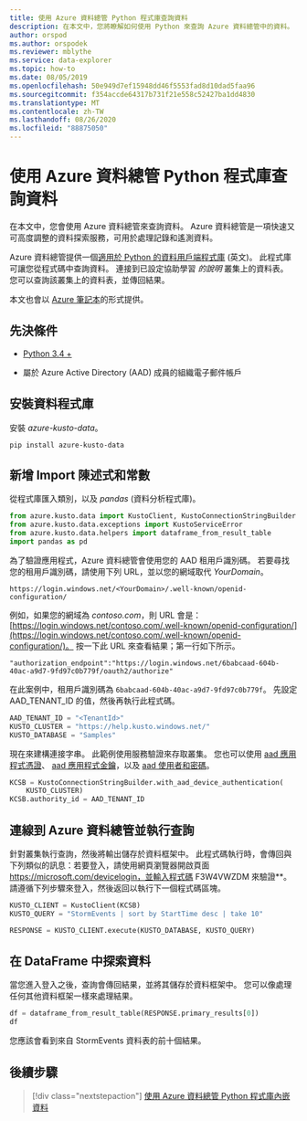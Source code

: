 ```yaml
---
title: 使用 Azure 資料總管 Python 程式庫查詢資料
description: 在本文中，您將瞭解如何使用 Python 來查詢 Azure 資料總管中的資料。
author: orspod
ms.author: orspodek
ms.reviewer: mblythe
ms.service: data-explorer
ms.topic: how-to
ms.date: 08/05/2019
ms.openlocfilehash: 50e949d7ef15948dd46f5553fad8d10dad5faa96
ms.sourcegitcommit: f354accde64317b731f21e558c52427ba1dd4830
ms.translationtype: MT
ms.contentlocale: zh-TW
ms.lasthandoff: 08/26/2020
ms.locfileid: "88875050"
---
```

# <a name="query-data-using-the-azure-data-explorer-python-library"></a>使用 Azure 資料總管 Python 程式庫查詢資料

在本文中，您會使用 Azure 資料總管來查詢資料。 Azure 資料總管是一項快速又可高度調整的資料探索服務，可用於處理記錄和遙測資料。

Azure 資料總管提供一個[適用於 Python 的資料用戶端程式庫](https://github.com/Azure/azure-kusto-python/tree/master/azure-kusto-data) \(英文\)。 此程式庫可讓您從程式碼中查詢資料。 連接到已設定協助學習 *的說明* 叢集上的資料表。 您可以查詢該叢集上的資料表，並傳回結果。

本文也會以 [Azure 筆記本](https://notebooks.azure.com/ManojRaheja/libraries/KustoPythonSamples/html/QueryKusto.ipynb)的形式提供。

## <a name="prerequisites"></a>先決條件

* [Python 3.4 +](https://www.python.org/downloads/)

* 屬於 Azure Active Directory (AAD) 成員的組織電子郵件帳戶

## <a name="install-the-data-library"></a>安裝資料程式庫

安裝 *azure-kusto-data*。

```
pip install azure-kusto-data
```

## <a name="add-import-statements-and-constants"></a>新增 Import 陳述式和常數

從程式庫匯入類別，以及 *pandas* (資料分析程式庫)。

```python
from azure.kusto.data import KustoClient, KustoConnectionStringBuilder
from azure.kusto.data.exceptions import KustoServiceError
from azure.kusto.data.helpers import dataframe_from_result_table
import pandas as pd
```

為了驗證應用程式，Azure 資料總管會使用您的 AAD 租用戶識別碼。 若要尋找您的租用戶識別碼，請使用下列 URL，並以您的網域取代 *YourDomain*。

```
https://login.windows.net/<YourDomain>/.well-known/openid-configuration/
```

例如，如果您的網域為 *contoso.com*，則 URL 會是：[https://login.windows.net/contoso.com/.well-known/openid-configuration/](https://login.windows.net/contoso.com/.well-known/openid-configuration/)。 按一下此 URL 來查看結果；第一行如下所示。

```
"authorization_endpoint":"https://login.windows.net/6babcaad-604b-40ac-a9d7-9fd97c0b779f/oauth2/authorize"
```

在此案例中，租用戶識別碼為 `6babcaad-604b-40ac-a9d7-9fd97c0b779f`。 先設定 AAD_TENANT_ID 的值，然後再執行此程式碼。

```python
AAD_TENANT_ID = "<TenantId>"
KUSTO_CLUSTER = "https://help.kusto.windows.net/"
KUSTO_DATABASE = "Samples"
```

現在來建構連接字串。 此範例使用服務驗證來存取叢集。 您也可以使用 [aad 應用程式憑證](https://github.com/Azure/azure-kusto-python/blob/master/azure-kusto-data/tests/sample.py#L24)、 [aad 應用程式金鑰](https://github.com/Azure/azure-kusto-python/blob/master/azure-kusto-data/tests/sample.py#L20)，以及 [aad 使用者和密碼](https://github.com/Azure/azure-kusto-python/blob/master/azure-kusto-data/tests/sample.py#L34)。

```python
KCSB = KustoConnectionStringBuilder.with_aad_device_authentication(
    KUSTO_CLUSTER)
KCSB.authority_id = AAD_TENANT_ID
```

## <a name="connect-to-azure-data-explorer-and-execute-a-query"></a>連線到 Azure 資料總管並執行查詢

針對叢集執行查詢，然後將輸出儲存於資料框架中。 此程式碼執行時，會傳回與下列類似的訊息：若要登入，請使用網頁瀏覽器開啟頁面 https://microsoft.com/devicelogin，並輸入程式碼 F3W4VWZDM 來驗證**。 請遵循下列步驟來登入，然後返回以執行下一個程式碼區塊。

```python
KUSTO_CLIENT = KustoClient(KCSB)
KUSTO_QUERY = "StormEvents | sort by StartTime desc | take 10"

RESPONSE = KUSTO_CLIENT.execute(KUSTO_DATABASE, KUSTO_QUERY)
```

## <a name="explore-data-in-dataframe"></a>在 DataFrame 中探索資料

當您進入登入之後，查詢會傳回結果，並將其儲存於資料框架中。 您可以像處理任何其他資料框架一樣來處理結果。

```python
df = dataframe_from_result_table(RESPONSE.primary_results[0])
df
```

您應該會看到來自 StormEvents 資料表的前十個結果。

## <a name="next-steps"></a>後續步驟

> [!div class="nextstepaction"]
> [使用 Azure 資料總管 Python 程式庫內嵌資料](python-ingest-data.md)
